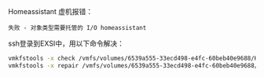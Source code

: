 Homeassistant 虚机报错：
```log
失败 - 对象类型需要托管的 I/O homeassistant
```
ssh登录到EXSI中，用以下命令解决：
```bash
vmkfstools -x check /vmfs/volumes/6539a555-33ecd498-e4fc-60beb40e9688/HomeAssistant/haos_ova-11.0.vmdk
vmkfstools -x repair /vmfs/volumes/6539a555-33ecd498-e4fc-60beb40e9688/HomeAssistant/haos_ova-11.0.vmdk
```
